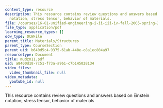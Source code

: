 ```yaml
---
content_type: resource
description: This resource contains review questions and answers based on Einstein
  notation, stress tensor, behavior of materials.
file: /courses/16-01-unified-engineering-i-ii-iii-iv-fall-2005-spring-2006/a8400d187c51f73aa961c7b145028134_mudzm11.pdf
file_type: application/pdf
learning_resource_types: []
ocw_type: OCWFile
parent_title: Materials/Structures
parent_type: CourseSection
parent_uid: b640d5c4-9375-61ab-448e-c8a1ec804a97
resourcetype: Document
title: mudzm11.pdf
uid: a8400d18-7c51-f73a-a961-c7b145028134
video_files:
  video_thumbnail_file: null
video_metadata:
  youtube_id: null
---
```

This resource contains review questions and answers based on Einstein notation, stress tensor, behavior of materials.

